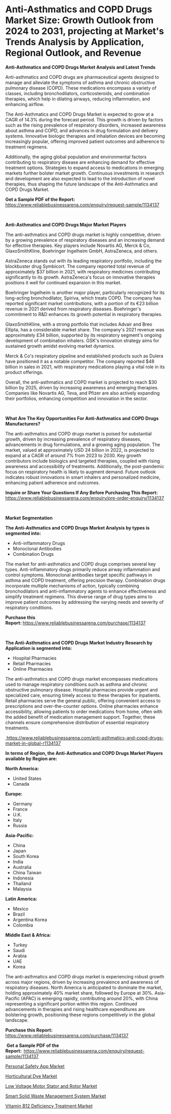<p><h1>Anti-Asthmatics and COPD Drugs Market Size: Growth Outlook from 2024 to 2031, projecting at Market's Trends Analysis by Application, Regional Outlook, and Revenue</h1></p><p><strong>Anti-Asthmatics and COPD Drugs Market Analysis and Latest Trends</strong></p>
<p><p>Anti-asthmatics and COPD drugs are pharmaceutical agents designed to manage and alleviate the symptoms of asthma and chronic obstructive pulmonary disease (COPD). These medications encompass a variety of classes, including bronchodilators, corticosteroids, and combination therapies, which help in dilating airways, reducing inflammation, and enhancing airflow.</p><p>The Anti-Asthmatics and COPD Drugs Market is expected to grow at a CAGR of 14.3% during the forecast period. This growth is driven by factors such as the rising prevalence of respiratory disorders, increased awareness about asthma and COPD, and advances in drug formulation and delivery systems. Innovative biologic therapies and inhalation devices are becoming increasingly popular, offering improved patient outcomes and adherence to treatment regimens.</p><p>Additionally, the aging global population and environmental factors contributing to respiratory disease are enhancing demand for effective treatment options. Strategies to expand access to medications in emerging markets further bolster market growth. Continuous investments in research and development are also expected to lead to the introduction of novel therapies, thus shaping the future landscape of the Anti-Asthmatics and COPD Drugs Market.</p></p>
<p><strong>Get a Sample PDF of the Report:&nbsp;</strong> <a href="https://www.reliablebusinessarena.com/enquiry/request-sample/1134137?utm_campaign=1265&utm_medium=2&utm_source=Github&utm_content=ia&utm_term=08102024&utm_id=anti-asthmatics-and-copd-drugs">https://www.reliablebusinessarena.com/enquiry/request-sample/1134137</a></p>
<p>&nbsp;</p>
<p><strong>Anti-Asthmatics and COPD Drugs Major Market Players</strong></p>
<p><p>The anti-asthmatics and COPD drugs market is highly competitive, driven by a growing prevalence of respiratory diseases and an increasing demand for effective therapies. Key players include Novartis AG, Merck & Co, GlaxoSmithKline, Boehringer Ingelheim GmbH, AstraZeneca, and others.</p><p>AstraZeneca stands out with its leading respiratory portfolio, including the blockbuster drug Symbicort. The company reported total revenue of approximately $37 billion in 2021, with respiratory medicines contributing significantly to its growth. AstraZeneca's focus on innovative therapies positions it well for continued expansion in this market.</p><p>Boehringer Ingelheim is another major player, particularly recognized for its long-acting bronchodilator, Spiriva, which treats COPD. The company has reported significant market contributions, with a portion of its €23 billion revenue in 2021 derived from respiratory diseases. Boehringer's commitment to R&D enhances its growth potential in respiratory therapies.</p><p>GlaxoSmithKline, with a strong portfolio that includes Advair and Breo Ellipta, has a considerable market share. The company's 2021 revenue was approximately £34 billion, supported by its respiratory segment's ongoing development of combination inhalers. GSK's innovation strategy aims for sustained growth amidst evolving market dynamics.</p><p>Merck & Co's respiratory pipeline and established products such as Dulera have positioned it as a notable competitor. The company reported $48 billion in sales in 2021, with respiratory medications playing a vital role in its product offerings.</p><p>Overall, the anti-asthmatics and COPD market is projected to reach $30 billion by 2025, driven by increasing awareness and emerging therapies. Companies like Novartis AG, Teva, and Pfizer are also actively expanding their portfolios, enhancing competition and innovation in the sector.</p></p>
<p>&nbsp;</p>
<p><strong>What Are The Key Opportunities For Anti-Asthmatics and COPD Drugs Manufacturers?</strong></p>
<p><p>The anti-asthmatics and COPD drugs market is poised for substantial growth, driven by increasing prevalence of respiratory diseases, advancements in drug formulations, and a growing aging population. The market, valued at approximately USD 24 billion in 2022, is projected to expand at a CAGR of around 7% from 2023 to 2030. Key growth contributors include biologics and targeted therapies, coupled with rising awareness and accessibility of treatments. Additionally, the post-pandemic focus on respiratory health is likely to augment demand. Future outlook indicates robust innovations in smart inhalers and personalized medicine, enhancing patient adherence and outcomes.</p></p>
<p><strong>Inquire or Share Your Questions If Any Before Purchasing This Report:</strong> <a href="https://www.reliablebusinessarena.com/enquiry/pre-order-enquiry/1134137?utm_campaign=1265&utm_medium=2&utm_source=Github&utm_content=ia&utm_term=08102024&utm_id=anti-asthmatics-and-copd-drugs">https://www.reliablebusinessarena.com/enquiry/pre-order-enquiry/1134137</a></p>
<p>&nbsp;</p>
<p><strong>Market Segmentation</strong></p>
<p><strong>The Anti-Asthmatics and COPD Drugs Market Analysis by types is segmented into:</strong></p>
<p><ul><li>Anti-inflammatory Drugs</li><li>Monoclonal Antibodies</li><li>Combination Drugs</li></ul></p>
<p><p>The market for anti-asthmatics and COPD drugs comprises several key types. Anti-inflammatory drugs primarily reduce airway inflammation and control symptoms. Monoclonal antibodies target specific pathways in asthma and COPD treatment, offering precision therapy. Combination drugs incorporate multiple mechanisms of action, typically combining bronchodilators and anti-inflammatory agents to enhance effectiveness and simplify treatment regimens. This diverse range of drug types aims to improve patient outcomes by addressing the varying needs and severity of respiratory conditions.</p></p>
<p><strong>Purchase this Report:&nbsp;</strong><a href="https://www.reliablebusinessarena.com/purchase/1134137?utm_campaign=1265&utm_medium=2&utm_source=Github&utm_content=ia&utm_term=08102024&utm_id=anti-asthmatics-and-copd-drugs">https://www.reliablebusinessarena.com/purchase/1134137</a></p>
<p>&nbsp;</p>
<p><strong>The Anti-Asthmatics and COPD Drugs Market Industry Research by Application is segmented into:</strong></p>
<p><ul><li>Hospital Pharmacies</li><li>Retail Pharmacies</li><li>Online Pharmacies</li></ul></p>
<p><p>The anti-asthmatics and COPD drugs market encompasses medications used to manage respiratory conditions such as asthma and chronic obstructive pulmonary disease. Hospital pharmacies provide urgent and specialized care, ensuring timely access to these therapies for inpatients. Retail pharmacies serve the general public, offering convenient access to prescriptions and over-the-counter options. Online pharmacies enhance accessibility, allowing patients to order medications from home, often with the added benefit of medication management support. Together, these channels ensure comprehensive distribution of essential respiratory treatments.</p></p>
<p><a href="https://www.reliablebusinessarena.com/anti-asthmatics-and-copd-drugs-market-in-global-r1134137?utm_campaign=1265&utm_medium=2&utm_source=Github&utm_content=ia&utm_term=08102024&utm_id=anti-asthmatics-and-copd-drugs">&nbsp;https://www.reliablebusinessarena.com/anti-asthmatics-and-copd-drugs-market-in-global-r1134137</a></p>
<p><strong>In terms of Region, the Anti-Asthmatics and COPD Drugs Market Players available by Region are:</strong></p>
<p>
    <p> <strong> North America: </strong>
        <ul>
            <li>United States</li>
            <li>Canada</li>
        </ul>
        </p> 
    <p> <strong> Europe: </strong>
        <ul>
            <li>Germany</li>
            <li>France</li>
            <li>U.K.</li>
            <li>Italy</li>
            <li>Russia</li>
        </ul>
        </p> 
    <p> <strong> Asia-Pacific: </strong>
        <ul>
            <li>China</li>
            <li>Japan</li>
            <li>South Korea</li>
            <li>India</li>
            <li>Australia</li>
            <li>China Taiwan</li>
            <li>Indonesia</li>
            <li>Thailand</li>
            <li>Malaysia</li>
        </ul>
        </p> 
    <p> <strong> Latin America: </strong>
        <ul>
            <li>Mexico</li>
            <li>Brazil</li>
            <li>Argentina Korea</li>
            <li>Colombia</li>
        </ul>
        </p> 
    <p> <strong> Middle East & Africa: </strong>
        <ul>
            <li>Turkey</li>
            <li>Saudi</li>
            <li>Arabia</li>
            <li>UAE</li>
            <li>Korea</li>
        </ul>
    </p>
    </p>
<p><p>The anti-asthmatics and COPD drugs market is experiencing robust growth across major regions, driven by increasing prevalence and awareness of respiratory diseases. North America is anticipated to dominate the market, holding approximately 40% market share, followed by Europe at 30%. Asia-Pacific (APAC) is emerging rapidly, contributing around 20%, with China representing a significant portion within this region. Continued advancements in therapies and rising healthcare expenditures are bolstering growth, positioning these regions competitively in the global landscape.</p></p>
<p><strong>Purchase this Report: </strong><a href="https://www.reliablebusinessarena.com/purchase/1134137?utm_campaign=1265&utm_medium=2&utm_source=Github&utm_content=ia&utm_term=08102024&utm_id=anti-asthmatics-and-copd-drugs">https://www.reliablebusinessarena.com/purchase/1134137</a></p>
<p>&nbsp;<strong>Get a Sample PDF of the Report:&nbsp;&nbsp;</strong><a href="https://www.reliablebusinessarena.com/enquiry/request-sample/1134137?utm_campaign=1265&utm_medium=2&utm_source=Github&utm_content=ia&utm_term=08102024&utm_id=anti-asthmatics-and-copd-drugs">https://www.reliablebusinessarena.com/enquiry/request-sample/1134137</a></p>
<p><strong></strong></p>
<p><p><a href="https://www.linkedin.com/pulse/global-personal-safety-app-industry-analysis-share-growth-r8cff?utm_campaign=1265&utm_medium=2&utm_source=Github&utm_content=ia&utm_term=08102024&utm_id=anti-asthmatics-and-copd-drugs">Personal Safety App Market</a></p><p><a href="https://www.linkedin.com/pulse/horticultural-dye-market-trends-strategic-insights-2024-n5mec?utm_campaign=1265&utm_medium=2&utm_source=Github&utm_content=ia&utm_term=08102024&utm_id=anti-asthmatics-and-copd-drugs">Horticultural Dye Market</a></p><p><a href="https://github.com/gulaimolin/Market-Research-Report-List-6/blob/main/low-voltage-motor-stator-and-rotor-market.md?utm_campaign=1265&utm_medium=2&utm_source=Github&utm_content=ia&utm_term=08102024&utm_id=anti-asthmatics-and-copd-drugs">Low Voltage Motor Stator and Rotor Market</a></p><p><a href="https://www.linkedin.com/pulse/smart-solid-waste-management-system-market-overview-global-mo66f?utm_campaign=1265&utm_medium=2&utm_source=Github&utm_content=ia&utm_term=08102024&utm_id=anti-asthmatics-and-copd-drugs">Smart Solid Waste Management System Market</a></p><p><a href="https://www.linkedin.com/pulse/vitamin-b12-deficiency-treatment-market-global-regional-analysis-pe8qe?utm_campaign=1265&utm_medium=2&utm_source=Github&utm_content=ia&utm_term=08102024&utm_id=anti-asthmatics-and-copd-drugs">Vitamin B12 Deficiency Treatment Market</a></p></p>